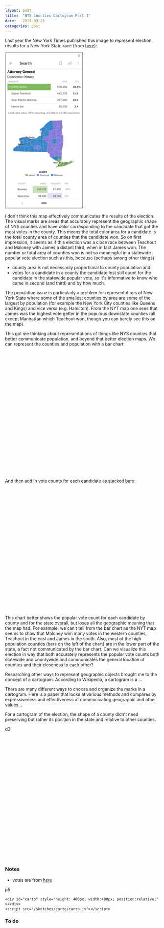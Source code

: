 ```yaml
---
layout: post
title:  "NYS Counties Cartogram Part 1"
date:   2019-03-23
categories: post
---
```


Last year the New York Times published this image to represent election results for a New York State race (from [here](https://www.nytimes.com/interactive/2018/09/13/us/elections/100000006097483.app.html?nytapp=true)):

<img src="/assets/nyt_nys_ag_dp_2018_map_032619.png" height="50%" width="50%" border="1">

I don't think this map effectively communicates the results of the election. The visual marks are areas that accurately represent the geographic shape of NYS counties and have color corresponding to the candidate that got the most votes in the county. This means the total color area for a candidate is the total county area of counties that the candidate won. So on first impression, it seems as if this election was a close race between Teachout and Maloney with James a distant third, when in fact James won. The number or total area of counties won is not so meaningful in a statewide popular vote election such as this, because (perhaps among other things)
- county area is not necessarily proportional to county population and
- votes for a candidate in a county the candidate
lost still count for the candidate in the statewide popular vote, so it's informative to know who came in second (and third) and by how much.

The population issue is particularly a problem for representations of New York State where some of the smallest counties by area are some of the largest by population (for example the New York City counties like Queens and Kings) and vice versa (e.g. Hamilton). From the NYT map one sees that James was the highest vote getter in the populous downstate counties (all except Manhattan which Teachout won, though you can barely see this on the map).

This got me thinking about representations of things like NYS counties that better communicate population, and beyond that better election maps. We can represent the counties and population with a bar chart:


<div id="bar1" style="height: 400px; width:400px; position:relative;" >
</div>

And then add in vote counts for each candidate as stacked bars:


<div id="bar2" style="height: 400px; width:400px; position:relative;" >
</div>

This chart better shows the popular vote count for each candidate by county and for the state overall, but loses all the geographic meaning that the map had. For example, we can't tell from the bar chart as the NYT map seems to show that Maloney won many votes in the western counties, Teachout in the east and James in the south. Also, most of the high population counties (bars on the left of the chart) are in the lower part of the state, a fact not communicated by the bar chart. Can we visualize this election in way that both accurately represents the popular vote counts both statewide and countywide and communicates the general location of counties and their closeness to each other?

Researching other ways to represent geographic objects brought me to the concept of a cartogram. According to Wikipedia, a cartogram is a ...

There are many different ways to choose and organize the marks in a cartogram. Here is a paper that looks at various methods and compares by expressiveness and effectiveness of communicating geographic and other values...

For a cartogram of the election, the shape of a county didn't need preserving but rather its position in the state and relative to other counties.


d3

<div id="carto2" style="height: 400px; width:400px; position:relative;" >
<svg id="cartoD3"></svg>
</div>



<script src="https://d3js.org/d3.v5.min.js"></script>
<script src="https://d3js.org/d3-selection-multi.v1.min.js"></script>

<script src="/sketches/carto/counties_bar.js"></script>
<script src="/sketches/carto/carto_d3.js"></script>

### Notes

- votes are from [here](https://www.elections.ny.gov/2018ElectionResults.html)

p5

<script src="https://cdnjs.cloudflare.com/ajax/libs/p5.js/0.5.8/p5.min.js"></script>
<script src='/sketches/my_colors.js' type="text/javascript"></script>
<script src='/sketches/my_functions.js' type="text/javascript"></script>


```
<div id="carto" style="height: 400px; width:400px; position:relative;" ></div>
<script src="/sketches/carto/carto.js"></script>
```


### To do
